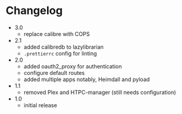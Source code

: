 # Changelog

- 3.0
  - replace calibre with COPS
- 2.1
  - added calibredb to lazylibrarian
  - `.prettierrc` config for linting
- 2.0
  - added oauth2_proxy for authentication
  - configure default routes
  - added multiple apps notably, Heimdall and pyload
- 1.1
  - removed Plex and HTPC-manager (still needs configuration)
- 1.0
  - initial release
